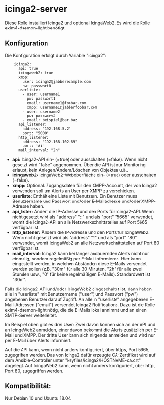 # icinga2-server

Diese Rolle installiert Icinga2 und optional IcingaWeb2.
Es wird die Rolle exim4-daemon-light benötigt.

## Konfiguration
Die Konfiguration erfolgt durch Variable "icinga2":
```
    icinga2:
      api: true
      icingaweb2: true
      xmpp:
        user: icinga2@jabberexample.com
        pw: passwort0
      userliste:
        - user: username1
          pw: passwort1
          email: username1@foobar.com
          xmpp: username1@jabberfoobar.com
        - user: username2
          pw: passwort2
        - email: beispiel@bar.baz
      api_listener:
        address: "192.168.5.2"
        port: "5000"
      http_listener:
        address: "192.168.102.69"
        port: "81"
      mail_interval: "2h"
```
- **api:** Icinga2-API ein- (=true) oder ausschalten (=false). Wenn nicht gesetzt wird "false" angenommen. Über die API ist nur Monitoring erlaubt, kein Anlegen/Ändern/Löschen von Objekten u.ä..
- **icingaweb2:** IcingaWeb2-Weboberfläche ein- (=true) oder ausschalten (=false).
- **xmpp:** Optional. Zugangsdaten für den XMPP-Account, der von Icinga2 verwenden soll um Alerts an User per XMPP zu verschicken.
- **userliste:** Enthält eine Liste mit Benutzern. Ein Benutzer muss Benutzername und Passwort und/oder E-Mailadresse und/oder XMPP-Adresse haben.
- **api_lister:**  Ändert die IP-Adresse und den Ports für Icinga2-API. Wenn nicht gesetzt wird als "address" "::" und als "port" "5665" verwendet, womit die Icinga2-API an alle Netzwerkschnittstellen auf Port 5665 verfügbar ist.
- **http_listener:** Ändern die IP-Adresse und den Ports für IcingaWeb2. Wenn nicht gesetzt wird als "address" "*" und als "port" "80" verwendet, womit IcingaWeb2 an alle Netzwerkschnittstellen auf Port 80 verfügbar ist.
- **mail_interval:** Icinga2 kann bei länger andauernden Alerts nicht nur einmalig, sondern regelmäßig per E-Mail informieren. Hier kann eingestellt werden, in welchen Abständen diese E-Mails versendet werden sollen (z.B. "30m" für alle 30 Minuten, "2h" für alle zwei Stunden usw., "0" für keine regelmäßigen E-Mails). Standardwert ist "30m".

Falls die Icinga2-API und/oder IcingaWeb2 eingeschaltet ist, dann haben alle in "userliste" mit Benutzername ("user") und Passwort ("pw") angebenen Benutzer darauf Zugriff.
An alle in "userliste" angegebenen E-Mail-Adressen ("email") versendet Icinga2 Notifications. Dazu ist die Rolle exim4-daemon-light nötig, die die E-Mails lokal annimmt und an einen SMTP-Server weiterleitet.

Im Beispiel oben gibt es drei User: Zwei davon können sich an der API und an IcingaWeb2 anmelden, einer davon bekommt die Alerts zusätzlich per E-Mail und XMPP. Der dritte User kann sich nirgends anmelden und wird nur per E-Mail über Alerts informiert.


Auf die API kann, wenn nicht anders konfiguriert, über https, Port 5665, zugegriffen werden.
Das von Icinga2 dafür erzeugte CA-Zertifikat wird auf dem Ansible-Controller unter "keyfiles/icinga2/HOSTNAME-ca.crt" abgelegt.
Auf IcingaWeb2 kann, wenn nicht anders konfiguriert, über http, Port 80, zugegriffen werden.

## Kompatibilität:
Nur Debian 10 und Ubuntu 18.04.
